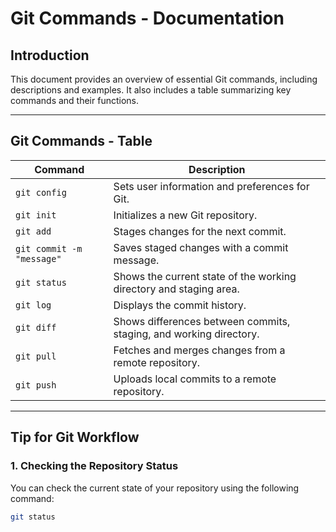 # Git Commands - Documentation

## Introduction

This document provides an overview of essential Git commands, including descriptions and examples. It also includes a table summarizing key commands and their functions.

---

## Git Commands - Table

| Command                   | Description                                                        |
| ------------------------- | ------------------------------------------------------------------ |
| `git config`              | Sets user information and preferences for Git.                     |
| `git init`                | Initializes a new Git repository.                                  |
| `git add`                 | Stages changes for the next commit.                                |
| `git commit -m "message"` | Saves staged changes with a commit message.                        |
| `git status`              | Shows the current state of the working directory and staging area. |
| `git log`                 | Displays the commit history.                                       |
| `git diff`                | Shows differences between commits, staging, and working directory. |
| `git pull`                | Fetches and merges changes from a remote repository.               |
| `git push`                | Uploads local commits to a remote repository.                      |

---

## Tip for Git Workflow

### **1. Checking the Repository Status**

You can check the current state of your repository using the following command:

```sh
git status
```

